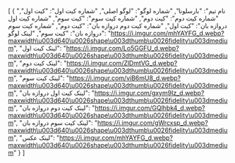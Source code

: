 [
  {
    "نام تیم": "بارسلونا",
    "شماره لوگو": "لوگو اصلی",
    "شماره کیت اول": "کیت اول",
    "شماره کیت دوم": "کیت دوم",
    "شماره کیت سوم": "کیت سوم",
    "شماره کیت اول دروازه بان": "کیت اول",
    "شماره کیت دوم دروازه بان": "کیت دوم",
    "شماره کیت سوم دروازه بان": "کیت سوم",
    "لینک لوگو": "https://i.imgur.com/mhYAYFG_d.webp?maxwidth\u003d640\u0026shape\u003dthumb\u0026fidelity\u003dmedium",
    "لینک کیت اول": "https://i.imgur.com/Lo5GGFU_d.webp?maxwidth\u003d640\u0026shape\u003dthumb\u0026fidelity\u003dmedium",
    "لینک کیت دوم": "https://i.imgur.com/ZlDmtVG_d.webp?maxwidth\u003d640\u0026shape\u003dthumb\u0026fidelity\u003dmedium",
    "لینک کیت سوم": "https://i.imgur.com/viB6mU8_d.webp?maxwidth\u003d640\u0026shape\u003dthumb\u0026fidelity\u003dmedium",
    "لینک کیت اول دروازه بان": "https://i.imgur.com/gxym9Iz_d.webp?maxwidth\u003d640\u0026shape\u003dthumb\u0026fidelity\u003dmedium",
    "لینک کیت دوم دروازه بان": "https://i.imgur.com/GQlhbk4_d.webp?maxwidth\u003d640\u0026shape\u003dthumb\u0026fidelity\u003dmedium",
    "لینک کیت سوم دروازه بان": "https://i.imgur.com/gWrcxsp_d.webp?maxwidth\u003d640\u0026shape\u003dthumb\u0026fidelity\u003dmedium",
    "لینک عکس": "https://i.imgur.com/mhYAYFG_d.webp?maxwidth\u003d640\u0026shape\u003dthumb\u0026fidelity\u003dmedium"
  }
]